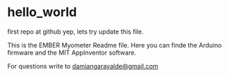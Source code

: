 # hello_world
first repo at github
yep, lets try update this file. 

This is the EMBER Myometer Readme file. 
Here you can finde the Arduino firmware and the MIT AppInventor software.

For questions write to damiangarayalde@gmail.com
